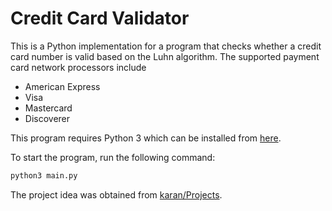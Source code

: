 # Credit Card Validator
This is a Python implementation for a program that checks whether a credit card number is valid based on the Luhn algorithm. The supported payment card network processors include
- American Express
- Visa
- Mastercard
- Discoverer

This program requires Python 3 which can be installed from [here](https://www.python.org/downloads/).

To start the program, run the following command:
```bash
python3 main.py
```
The project idea was obtained from [karan/Projects](https://github.com/karan/Projects#numbers).
